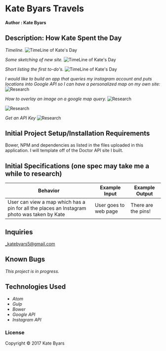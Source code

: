 

# Kate Byars Travels

#### Author : Kate Byars

## Description: How Kate Spent the Day

_Timeline._
![TimeLine of Kate's Day](images/4.png)

_Some sketching of new site._
![TimeLine of Kate's Day](images/7.png)

_Short listing the first to-do's._
![TimeLine of Kate's Day](images/8.png)

_I would like to build an app that queries my instagram account and puts locations into Google API so I can have a personalized map on my own site:_
![Research](images/1.png)

_How to overlay an image on a google map query._
![Research](images/3a.png)

![Research](images/3.png)

_Get an API Key_
![Research](images/6.png)


## Initial Project Setup/Installation Requirements
Bower, NPM and dependencies as listed in the files uploaded in this application. I will template off of the Doctor API site I built.

## Initial Specifications (one spec may take me a while to research)

| Behavior      | Example Input      | Example Output       |
| ------------- | ------------- | ------------- |
| User can view a map which has a pin for all the places an Instagram photo was taken by Kate  | User goes to web page  |  There are the pins!  |


## Inquiries ##
_katebyars5@gmail.com

## Known Bugs
_This project is in progress._


## Technologies Used

* _Atom_
* _Gulp_
* _Bower_
* _Google API_
* _Instagram API_

### License

Copyright &copy; 2017 Kate Byars
